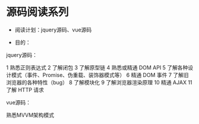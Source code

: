 #   源码阅读系列

*   阅读计划：jquery源码、vue源码

*   目的：

jquery源码：

1 熟悉正则表达式
2 了解闭包
3 了解原型链
4 熟悉或精通 DOM API
5 了解各种设计模式（事件、Promise、伪重载、装饰器模式等）
6 精通 DOM 事件
7 了解旧浏览器的各种特性（bug）
8 了解模块化
9 了解浏览器渲染原理
10 精通 AJAX
11 了解 HTTP 请求

vue源码：

熟悉MVVM架构模式